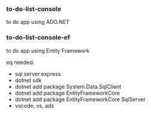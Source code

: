 ### to-do-list-console

to do app using ADO.NET

### to-do-list-console-ef

to do app using Entity Framework

eq needed:

- sql server express
- dotnet sdk
- dotnet add package System.Data.SqlClient
- dotnet add package EntityFrameworkCore
- dotnet add package EntityFrameworkCore SqlServer
- vscode, vs, ads